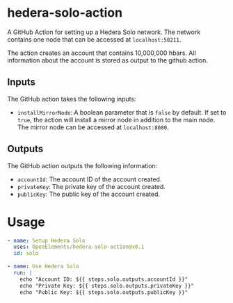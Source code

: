# hedera-solo-action

A GitHub Action for setting up a Hedera Solo network.
The network contains one node that can be accessed at `localhost:50211`.

The action creates an account that contains 10,000,000 hbars.
All information about the account is stored as output to the github action.

## Inputs

The GitHub action takes the following inputs:

- `installMirrorNode`: A boolean parameter that is `false` by default.
  If set to `true`, the action will install a mirror node in addition to the main node.
  The mirror node can be accessed at `localhost:8080`.

## Outputs

The GitHub action outputs the following information:

- `accountId`: The account ID of the account created.
- `privateKey`: The private key of the account created.
- `publicKey`: The public key of the account created.

# Usage

```yaml
- name: Setup Hedera Solo
  uses: OpenElements/hedera-solo-action@v0.1
  id: solo
  
- name: Use Hedera Solo
  run: |
    echo "Account ID: ${{ steps.solo.outputs.accountId }}"
    echo "Private Key: ${{ steps.solo.outputs.privateKey }}"
    echo "Public Key: ${{ steps.solo.outputs.publicKey }}"
```

